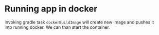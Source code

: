 # Running app in docker
Invoking gradle task `dockerBuildImage` will create new image and pushes it into running docker.
We can than start the container.